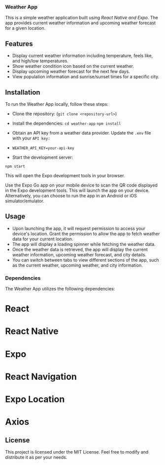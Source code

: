 ### Weather App
This is a simple weather application built using *React Native and Expo*. The app provides current weather information and upcoming weather forecast for a given location.

## Features
- Display current weather information including temperature, feels like, and high/low temperatures.
- Show weather condition icon based on the current weather.
- Display upcoming weather forecast for the next few days.
- View population information and sunrise/sunset times for a specific city.
## Installation
To run the Weather App locally, follow these steps:

- Clone the repository:
  (`git clone <repository-url>`)

- Install the dependencies:
`cd weather-app` `npm install`

- Obtain an API key from a weather data provider. Update the `.env` file with your `API key:`

- `WEATHER_API_KEY=your-api-key`

- Start the development server:

`npm start`

This will open the Expo development tools in your browser.

Use the Expo Go app on your mobile device to scan the QR code displayed in the Expo development tools. This will launch the app on your device.
Alternatively, you can choose to run the app in an Android or iOS simulator/emulator.

## Usage
- Upon launching the app, it will request permission to access your device's location. 
Grant the permission to allow the app to fetch weather data for your current location.
- The app will display a loading spinner while fetching the weather data.
- Once the weather data is retrieved, the app will display the current weather information, upcoming weather forecast, and city details.
- You can switch between tabs to view different sections of the app, such as the current weather, upcoming weather, and city information.

 
### Dependencies
The Weather App utilizes the following dependencies:

# React
# React Native
# Expo
# React Navigation
# Expo Location
# Axios

## License
This project is licensed under the MIT License. Feel free to modify and distribute it as per your needs.